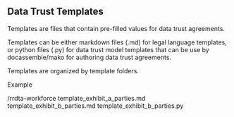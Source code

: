 ## Data Trust Templates

Templates are files that contain pre-filled values for data trust agreements. 
 
Templates can be either markdown files (.md) for legal language templates, or python files (.py) for data trust model templates that can be use by docassemble/mako for authoring data trust agreements.

Templates are organized by template folders.

Example

/rrdta-workforce
    template_exhibit_a_parties.md
    template_exhibit_b_parties.md
    template_exhibit_b_parties.py
    
 